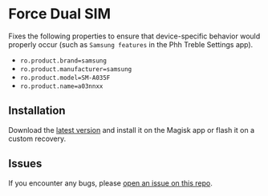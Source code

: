 # Force Dual SIM

Fixes the following properties to ensure that device-specific behavior would properly occur (such as `Samsung features` in the Phh Treble Settings app).

- `ro.product.brand=samsung`
- `ro.product.manufacturer=samsung`
- `ro.product.model=SM-A035F`
- `ro.product.name=a03nnxx`

## Installation

Download the [latest version](https://github.com/IverCoder/Fix-ModelInfo-a03nnxx/releases/latest) and install it on the Magisk app or flash it on a custom recovery.

## Issues

If you encounter any bugs, please [open an issue on this repo](https://github.com/IverCoder/Fix-ModelInfo-a03nnxx/issues/new/choose).
